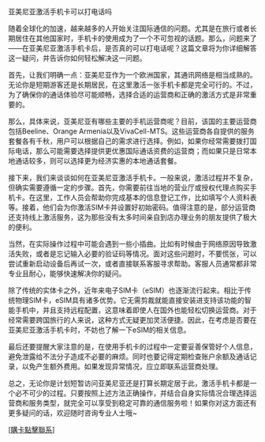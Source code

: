亚美尼亚激活手机卡可以打电话吗

随着全球化的加速，越来越多的人开始关注国际通信的问题。尤其是在旅行或者长期居住在其他国家时，手机卡的使用成为了一个不可忽视的话题。那么，问题来了——在亚美尼亚激活手机卡后，是否真的可以打电话呢？这篇文章将为你详细解答这一疑问，并告诉你如何轻松解决这一问题。

首先，让我们明确一点：亚美尼亚作为一个欧洲国家，其通讯网络是相当成熟的。无论你是短期游客还是长期居民，在这里激活一张手机卡都是完全可行的。不过，为了确保你的通话体验尽可能顺畅，选择合适的运营商和正确的激活方式是非常重要的。

那么，具体来说，亚美尼亚有哪些主要的手机运营商呢？目前，该国的主要运营商包括Beeline、Orange Armenia以及VivaCell-MTS。这些运营商各自提供的服务套餐各有千秋，用户可以根据自己的需求进行选择。例如，如果你经常需要拨打国际电话，那么可能需要选择提供更优惠国际通话资费的运营商；而如果只是日常本地通话较多，则可以选择更为经济实惠的本地通话套餐。

接下来，我们来谈谈如何在亚美尼亚激活手机卡。一般来说，激活过程并不复杂，但确实需要遵循一定的步骤。首先，你需要前往当地的营业厅或授权代理点购买手机卡。在这里，工作人员会帮助你完成基本的信息登记工作，比如填写个人资料表等。接着，他们会为你激活SIM卡并设置好初始密码。值得注意的是，部分运营商还支持线上激活服务，这为那些没有太多时间亲自到店办理业务的朋友提供了极大的便利。

当然，在实际操作过程中可能会遇到一些小插曲。比如有时候由于网络原因导致激活失败，或者是忘记输入必要的验证码等情况。面对这些问题时，不要慌张，可以尝试重新启动设备后再试一次，或者直接联系客服寻求帮助。客服人员通常都非常专业且耐心，能够快速解决你的疑问。

除了传统的实体卡之外，近年来电子SIM卡（eSIM）也逐渐流行起来。相比于传统物理SIM卡，eSIM具有诸多优势。它无需剪裁就能直接安装进支持该功能的智能手机中，并且支持远程配置，这意味着即使人在国外也能轻松切换运营商。对于经常需要跨国旅行的人来说，这种方式无疑更加灵活便捷。因此，在考虑是否要在亚美尼亚激活手机卡时，不妨也了解一下eSIM的相关信息。

最后还要提醒大家注意的是，在使用手机卡的过程中一定要妥善保管好个人信息，避免泄露给不法分子造成不必要的麻烦。同时也要记得定期检查账户余额及通话记录，以免产生额外费用。如果发现异常情况，应立即联系运营商处理。

总之，无论你是计划短暂访问亚美尼亚还是打算长期定居于此，激活手机卡都是一个必不可少的过程。只要按照上述方法正确操作，并结合自身实际情况合理选择运营商和服务类型，就完全可以享受到稳定可靠的通信服务啦！如果你对这方面还有更多疑问的话，欢迎随时咨询专业人士哦~

[[購卡點擊聯系](https://t.me/s/esim1088)]